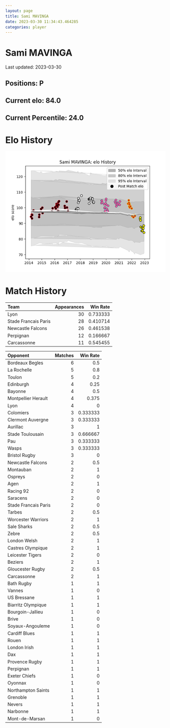 ```yaml
---  
layout: page  
title: Sami MAVINGA  
date: 2023-03-30 11:34:43.464285  
categories: player  
---
```

# Sami MAVINGA


Last updated: 2023-03-30
## Positions: P

## Current elo: 84.0

## Current Percentile: 24.0

# Elo History


![elo history](history_SamiMAVINGA.png)
# Match History


| Team                 |   Appearances |   Win Rate |
|:---------------------|--------------:|-----------:|
| Lyon                 |            30 |   0.733333 |
| Stade Francais Paris |            28 |   0.410714 |
| Newcastle Falcons    |            26 |   0.461538 |
| Perpignan            |            12 |   0.166667 |
| Carcassonne          |            11 |   0.545455 |

| Opponent             |   Matches |   Win Rate |
|:---------------------|----------:|-----------:|
| Bordeaux Begles      |         6 |   0.5      |
| La Rochelle          |         5 |   0.8      |
| Toulon               |         5 |   0.2      |
| Edinburgh            |         4 |   0.25     |
| Bayonne              |         4 |   0.5      |
| Montpellier Herault  |         4 |   0.375    |
| Lyon                 |         4 |   0        |
| Colomiers            |         3 |   0.333333 |
| Clermont Auvergne    |         3 |   0.333333 |
| Aurillac             |         3 |   1        |
| Stade Toulousain     |         3 |   0.666667 |
| Pau                  |         3 |   0.333333 |
| Wasps                |         3 |   0.333333 |
| Bristol Rugby        |         3 |   0        |
| Newcastle Falcons    |         2 |   0.5      |
| Montauban            |         2 |   1        |
| Ospreys              |         2 |   0        |
| Agen                 |         2 |   1        |
| Racing 92            |         2 |   0        |
| Saracens             |         2 |   0        |
| Stade Francais Paris |         2 |   0        |
| Tarbes               |         2 |   0.5      |
| Worcester Warriors   |         2 |   1        |
| Sale Sharks          |         2 |   0.5      |
| Zebre                |         2 |   0.5      |
| London Welsh         |         2 |   1        |
| Castres Olympique    |         2 |   1        |
| Leicester Tigers     |         2 |   0        |
| Beziers              |         2 |   1        |
| Gloucester Rugby     |         2 |   0.5      |
| Carcassonne          |         2 |   1        |
| Bath Rugby           |         1 |   1        |
| Vannes               |         1 |   0        |
| US Bressane          |         1 |   1        |
| Biarritz Olympique   |         1 |   1        |
| Bourgoin-Jallieu     |         1 |   0        |
| Brive                |         1 |   0        |
| Soyaux-Angouleme     |         1 |   0        |
| Cardiff Blues        |         1 |   1        |
| Rouen                |         1 |   1        |
| London Irish         |         1 |   1        |
| Dax                  |         1 |   1        |
| Provence Rugby       |         1 |   1        |
| Perpignan            |         1 |   1        |
| Exeter Chiefs        |         1 |   0        |
| Oyonnax              |         1 |   0        |
| Northampton Saints   |         1 |   1        |
| Grenoble             |         1 |   1        |
| Nevers               |         1 |   1        |
| Narbonne             |         1 |   1        |
| Mont-de-Marsan       |         1 |   0        |